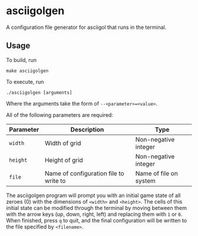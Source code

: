 # asciigolgen

A configuration file generator for asciigol that runs in the terminal.

## Usage

To build, run
```
make asciigolgen
```

To execute, run
```
./asciigolgen [arguments]
```

Where the arguments take the form of `--<parameter>=<value>`.

All of the following parameters are required:

| Parameter | Description                            | Type                   |
|-----------|----------------------------------------|------------------------|
| `width`   | Width of grid                          | Non-negative integer   |
| `height`  | Height of grid                         | Non-negative integer   |
| `file`    | Name of configuration file to write to | Name of file on system |

The asciigolgen program will prompt you with an initial game state of all zeroes (0) with the dimensions of `<width>` and `<height>`. The cells of this initial state can be modified through the terminal by moving between them with the arrow keys (up, down, right, left) and replacing them with `1` or `0`. When finished, press `q` to quit, and the final configuration will be written to the file specified by `<filename>`.

